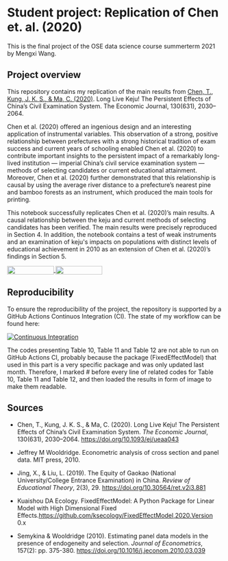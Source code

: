 # Student project: Replication of Chen et. al. (2020) 

This is the final project of the OSE data science course summerterm 2021 by Mengxi Wang.

## Project overview

This repository contains my replication of the main results from [Chen, T., Kung, J. K. S., & Ma, C. (2020)](https://doi.org/10.1093/ej/ueaa043). Long Live Keju! The Persistent Effects of China’s Civil Examination System. The Economic Journal, 130(631), 2030–2064.

Chen et al. (2020) offered an ingenious design and an interesting application of instrumental variables. This observation of a strong, positive relationship between prefectures with a strong historical tradition of exam success and current years of schooling enabled Chen et al. (2020) to contribute important insights to the persistent impact of a remarkably long-lived institution — imperial China’s civil service examination system — methods of selecting candidates or current educational attainment. Moreover, Chen et al. (2020) further demonstrated that this relationship is causal by using the average river distance to a prefecture’s nearest pine and bamboo forests as an instrument, which produced the main tools for printing.

This notebook successfully replicates Chen et al. (2020)’s main results. A causal relationship between the keju and current methods of selecting candidates has been verified. The main results were precisely reproduced in Section 4. In addition, the notebook contains a test of weak instruments and an examination of keju's impacts on populations with distinct levels of educational achievement in 2010 as an extension of Chen et al. (2020)’s findings in Section 5.


<a href="https://nbviewer.jupyter.org/github/OpenSourceEconomics/ose-data-science-course-project-Mengxi-20/blob/master/replication-notebook-mengxi.ipynb"
   target="_parent">
   <img align="center"
  src="https://raw.githubusercontent.com/jupyter/design/master/logos/Badges/nbviewer_badge.png"
      width="109" height="20">
</a>
<a href="https://mybinder.org/v2/gh/OpenSourceEconomics/ose-data-science-course-project-Mengxi-20/master?filepath=replication-notebook-mengxi.ipynb"
    target="_parent">
    <img align="center"
       src="https://mybinder.org/badge_logo.svg"
       width="109" height="20">
</a>

## Reproducibility

To ensure the reproducibility of the project, the repository is supported by a GitHub Actions Continuos Integration (CI). The state of my workflow can be found here:

[![Continuous Integration](https://github.com/OpenSourceEconomics/ose-data-science-course-project-Mengxi-20/actions/workflows/ci.yml/badge.svg)](https://github.com/OpenSourceEconomics/ose-data-science-course-project-Mengxi-20/actions/workflows/ci.yml)

The codes presenting Table 10, Table 11 and Table 12 are not able to run on GitHub Actions CI, probably because the package (FixedEffectModel) that used in this part is a very specific package and was only updated last month. Therefore, I marked # before every line of related codes for Table 10, Table 11 and Table 12, and then loaded the results in form of image to make them readable.


## Sources

* Chen, T., Kung, J. K. S., & Ma, C. (2020). Long Live Keju! The Persistent Effects of China’s Civil Examination System. *The Economic Journal*, 130(631), 2030–2064. https://doi.org/10.1093/ej/ueaa043

* Jeffrey M Wooldridge. Econometric analysis of cross section and panel data. MIT press, 2010.

* Jing, X., & Liu, L. (2019). The Equity of Gaokao (National University/College Entrance Examination) in China. *Review of Educational Theory*, 2(3), 29. https://doi.org/10.30564/ret.v2i3.881

* Kuaishou DA Ecology. FixedEffectModel: A Python Package for Linear Model with High Dimensional Fixed Effects.https://github.com/ksecology/FixedEffectModel,2020.Version 0.x

* Semykina & Wooldridge (2010). Estimating panel data models in the presence of endogeneity and selection. *Journal of Econometrics*, 157(2): pp. 375-380. https://doi.org/10.1016/j.jeconom.2010.03.039

